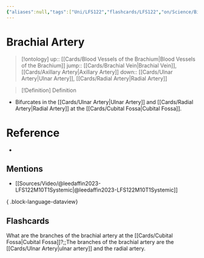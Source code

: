 ```yaml
---
{"aliases":null,"tags":["Uni/LFS122","flashcards/LFS122","on/Science/Biology/Anatomy"],"dg-publish":true,"permalink":"/cards/brachial-artery/","dgPassFrontmatter":true}
---
```


# Brachial Artery

> [!ontology]
> up:: [[Cards/Blood Vessels of the Brachium\|Blood Vessels of the Brachium]]
> jump:: [[Cards/Brachial Vein\|Brachial Vein]], [[Cards/Axillary Artery\|Axillary Artery]]
> down:: [[Cards/Ulnar Artery\|Ulnar Artery]], [[Cards/Radial Artery\|Radial Artery]]

> [!Definition] Definition
> 

- Bifurcates in the [[Cards/Ulnar Artery\|Ulnar Artery]] and [[Cards/Radial Artery\|Radial Artery]] at the [[Cards/Cubital Fossa\|Cubital Fossa]].

# Reference
- 

## Mentions
- [[Sources/Video/@leedaffin2023-LFS122M10T1Systemic\|@leedaffin2023-LFS122M10T1Systemic]]

{ .block-language-dataview}

## Flashcards

What are the branches of the brachial artery at the [[Cards/Cubital Fossa\|Cubital Fossa]]?;;The branches of the brachial artery are the [[Cards/Ulnar Artery\|ulnar artery]] and the radial artery.
